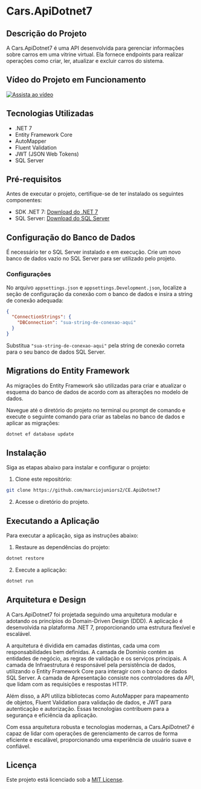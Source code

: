 # Cars.ApiDotnet7

## Descrição do Projeto
A Cars.ApiDotnet7 é uma API desenvolvida para gerenciar informações sobre carros em uma vitrine virtual. Ela fornece endpoints para realizar operações como criar, ler, atualizar e excluir carros do sistema.

## Vídeo do Projeto em Funcionamento
[![Assista ao vídeo](LINK_DA_IMAGEM)](https://onedrive.live.com/?authkey=%21AFRtWLW1DfiSO6U&cid=4C95F0AB64BF596D&id=4C95F0AB64BF596D%21197&parId=root&o=OneUp)

## Tecnologias Utilizadas
- .NET 7
- Entity Framework Core
- AutoMapper
- Fluent Validation
- JWT (JSON Web Tokens)
- SQL Server

## Pré-requisitos
Antes de executar o projeto, certifique-se de ter instalado os seguintes componentes:

- SDK .NET 7: [Download do .NET 7](link_para_o_download_dotnet_7)
- SQL Server: [Download do SQL Server](link_para_o_download_sql_server)

## Configuração do Banco de Dados
É necessário ter o SQL Server instalado e em execução. Crie um novo banco de dados vazio no SQL Server para ser utilizado pelo projeto.

### Configurações
No arquivo `appsettings.json` e `appsettings.Development.json`, localize a seção de configuração da conexão com o banco de dados e insira a string de conexão adequada:

```json
{
  "ConnectionStrings": {
    "DBConnection": "sua-string-de-conexao-aqui"
  }
}
```

Substitua `"sua-string-de-conexao-aqui"` pela string de conexão correta para o seu banco de dados SQL Server.

## Migrations do Entity Framework
As migrações do Entity Framework são utilizadas para criar e atualizar o esquema do banco de dados de acordo com as alterações no modelo de dados.

Navegue até o diretório do projeto no terminal ou prompt de comando e execute o seguinte comando para criar as tabelas no banco de dados e aplicar as migrações:

```bash
dotnet ef database update
```

## Instalação
Siga as etapas abaixo para instalar e configurar o projeto:

1. Clone este repositório:
```bash
git clone https://github.com/marciojuniors2/CE.ApiDotnet7
```

2. Acesse o diretório do projeto.

## Executando a Aplicação
Para executar a aplicação, siga as instruções abaixo:

1. Restaure as dependências do projeto:
```bash
dotnet restore
```

2. Execute a aplicação:
```bash
dotnet run
```

## Arquitetura e Design
A Cars.ApiDotnet7 foi projetada seguindo uma arquitetura modular e adotando os princípios do Domain-Driven Design (DDD). A aplicação é desenvolvida na plataforma .NET 7, proporcionando uma estrutura flexível e escalável.

A arquitetura é dividida em camadas distintas, cada uma com responsabilidades bem definidas. A camada de Domínio contém as entidades de negócio, as regras de validação e os serviços principais. A camada de Infraestrutura é responsável pela persistência de dados, utilizando o Entity Framework Core para interagir com o banco de dados SQL Server. A camada de Apresentação consiste nos controladores da API, que lidam com as requisições e respostas HTTP.

Além disso, a API utiliza bibliotecas como AutoMapper para mapeamento de objetos, Fluent Validation para validação de dados, e JWT para autenticação e autorização. Essas tecnologias contribuem para a segurança e eficiência da aplicação.

Com essa arquitetura robusta e tecnologias modernas, a Cars.ApiDotnet7 é capaz de lidar com operações de gerenciamento de carros de forma eficiente e escalável, proporcionando uma experiência de usuário suave e confiável.

## Licença
Este projeto está licenciado sob a [MIT License](LICENSE).
